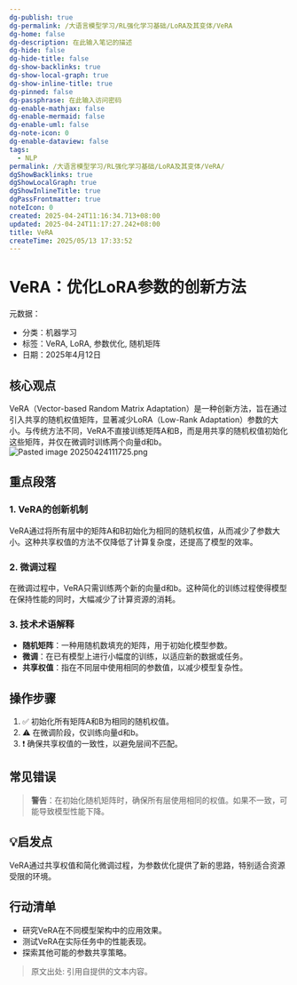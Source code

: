 ```yaml
---
dg-publish: true
dg-permalink: /大语言模型学习/RL强化学习基础/LoRA及其变体/VeRA
dg-home: false
dg-description: 在此输入笔记的描述
dg-hide: false
dg-hide-title: false
dg-show-backlinks: true
dg-show-local-graph: true
dg-show-inline-title: true
dg-pinned: false
dg-passphrase: 在此输入访问密码
dg-enable-mathjax: false
dg-enable-mermaid: false
dg-enable-uml: false
dg-note-icon: 0
dg-enable-dataview: false
tags:
  - NLP
permalink: /大语言模型学习/RL强化学习基础/LoRA及其变体/VeRA/
dgShowBacklinks: true
dgShowLocalGraph: true
dgShowInlineTitle: true
dgPassFrontmatter: true
noteIcon: 0
created: 2025-04-24T11:16:34.713+08:00
updated: 2025-04-24T11:17:27.242+08:00
title: VeRA
createTime: 2025/05/13 17:33:52
---
```




# VeRA：优化LoRA参数的创新方法
元数据：

- 分类：机器学习
- 标签：VeRA, LoRA, 参数优化, 随机矩阵
- 日期：2025年4月12日

## 核心观点
VeRA（Vector-based Random Matrix Adaptation）是一种创新方法，旨在通过引入共享的随机权值矩阵，显著减少LoRA（Low-Rank Adaptation）参数的大小。与传统方法不同，VeRA不直接训练矩阵A和B，而是用共享的随机权值初始化这些矩阵，并仅在微调时训练两个向量d和b。
![Pasted image 20250424111725.png](/img/user/%E9%99%84%E4%BB%B6/Pasted%20image%2020250424111725.png)


## 重点段落

### 1. VeRA的创新机制
VeRA通过将所有层中的矩阵A和B初始化为相同的随机权值，从而减少了参数大小。这种共享权值的方法不仅降低了计算复杂度，还提高了模型的效率。


### 2. 微调过程
在微调过程中，VeRA只需训练两个新的向量d和b。这种简化的训练过程使得模型在保持性能的同时，大幅减少了计算资源的消耗。


### 3. 技术术语解释
- **随机矩阵**：一种用随机数填充的矩阵，用于初始化模型参数。
- **微调**：在已有模型上进行小幅度的训练，以适应新的数据或任务。
- **共享权值**：指在不同层中使用相同的参数值，以减少模型复杂性。


## 操作步骤
1. ✅ 初始化所有矩阵A和B为相同的随机权值。
2. ⚠ 在微调阶段，仅训练向量d和b。
3. ❗ 确保共享权值的一致性，以避免层间不匹配。


## 常见错误
> **警告**：在初始化随机矩阵时，确保所有层使用相同的权值。如果不一致，可能导致模型性能下降。


## 💡启发点
VeRA通过共享权值和简化微调过程，为参数优化提供了新的思路，特别适合资源受限的环境。


## 行动清单
- 研究VeRA在不同模型架构中的应用效果。
- 测试VeRA在实际任务中的性能表现。
- 探索其他可能的参数共享策略。

> 原文出处: 引用自提供的文本内容。
